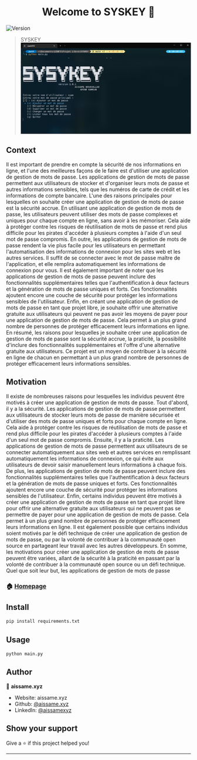 <h1 align="center">Welcome to SYSKEY 👋</h1>
<p>
  <img alt="Version" src="https://img.shields.io/badge/version-f-blue.svg?cacheSeconds=2592000" />
</p>

> SYSKEY
![main](./src/main.png)

## Context
Il est important de prendre en compte la sécurité de nos informations en ligne, et l'une des
meilleures façons de le faire est d'utiliser une application de gestion de mots de passe. Les
applications de gestion de mots de passe permettent aux utilisateurs de stocker et
d'organiser leurs mots de passe et autres informations sensibles, tels que les numéros de
carte de crédit et les informations de compte bancaire.
L'une des raisons principales pour lesquelles on souhaite créer une application de gestion
de mots de passe est la sécurité accrue. En utilisant une application de gestion de mots de
passe, les utilisateurs peuvent utiliser des mots de passe complexes et uniques pour chaque
compte en ligne, sans avoir à les mémoriser. Cela aide à protéger contre les risques de
réutilisation de mots de passe et rend plus difficile pour les pirates d'accéder à plusieurs
comptes à l'aide d'un seul mot de passe compromis.
En outre, les applications de gestion de mots de passe rendent la vie plus facile pour les
utilisateurs en permettant l'automatisation des informations de connexion pour les sites web
et les autres services. Il suffit de se connecter avec le mot de passe maître de l'application,
et elle remplira automatiquement les informations de connexion pour vous.
Il est également important de noter que les applications de gestion de mots de passe
peuvent inclure des fonctionnalités supplémentaires telles que l'authentification à deux
facteurs et la génération de mots de passe uniques et forts. Ces fonctionnalités ajoutent
encore une couche de sécurité pour protéger les informations sensibles de l'utilisateur.
Enfin, en créant une application de gestion de mots de passe en tant que projet libre, je
souhaite offrir une alternative gratuite aux utilisateurs qui peuvent ne pas avoir les moyens
de payer pour une application de gestion de mots de passe. Cela permet à un plus grand
nombre de personnes de protéger efficacement leurs informations en ligne.
En résumé, les raisons pour lesquelles je souhaite créer une application de gestion de mots
de passe sont la sécurité accrue, la praticité, la possibilité d'inclure des fonctionnalités
supplémentaires et l'offre d'une alternative gratuite aux utilisateurs. Ce projet est un moyen
de contribuer à la sécurité en ligne de chacun en permettant à un plus grand nombre de
personnes de protéger efficacement leurs informations sensibles.

## Motivation
Il existe de nombreuses raisons pour lesquelles les individus peuvent être motivés à créer
une application de gestion de mots de passe.
Tout d'abord, il y a la sécurité. Les applications de gestion de mots de passe permettent aux
utilisateurs de stocker leurs mots de passe de manière sécurisée et d'utiliser des mots de
passe uniques et forts pour chaque compte en ligne. Cela aide à protéger contre les risques
de réutilisation de mots de passe et rend plus difficile pour les pirates d'accéder à plusieurs
comptes à l'aide d'un seul mot de passe compromis.
Ensuite, il y a la praticité. Les applications de gestion de mots de passe permettent aux
utilisateurs de se connecter automatiquement aux sites web et autres services en
remplissant automatiquement les informations de connexion, ce qui évite aux utilisateurs de
devoir saisir manuellement leurs informations à chaque fois.
De plus, les applications de gestion de mots de passe peuvent inclure des fonctionnalités
supplémentaires telles que l'authentification à deux facteurs et la génération de mots de
passe uniques et forts. Ces fonctionnalités ajoutent encore une couche de sécurité pour
protéger les informations sensibles de l'utilisateur.
Enfin, certains individus peuvent être motivés à créer une application de gestion de mots de
passe en tant que projet libre pour offrir une alternative gratuite aux utilisateurs qui ne
peuvent pas se permettre de payer pour une application de gestion de mots de passe. Cela
permet à un plus grand nombre de personnes de protéger efficacement leurs informations
en ligne.
Il est également possible que certains individus soient motivés par le défi technique de créer
une application de gestion de mots de passe, ou par la volonté de contribuer à la
communauté open source en partageant leur travail avec les autres développeurs.
En somme, les motivations pour créer une application de gestion de mots de passe peuvent
être variées, allant de la sécurité à la praticité en passant par la volonté de contribuer à la
communauté open source ou un défi technique. Quel que soit leur but, les applications de
gestion de mots de passe

### 🏠 [Homepage](main.py)

## Install

```sh
pip install requirements.txt
```

## Usage

```sh
python main.py
```

## Author

👤 **aissame.xyz**

* Website: aissame.xyz
* Github: [@aissame.xyz](https://github.com/aissame.xyz)
* LinkedIn: [@aissamexyz](https://linkedin.com/in/aissamexyz)

## Show your support

Give a ⭐️ if this project helped you!

***
